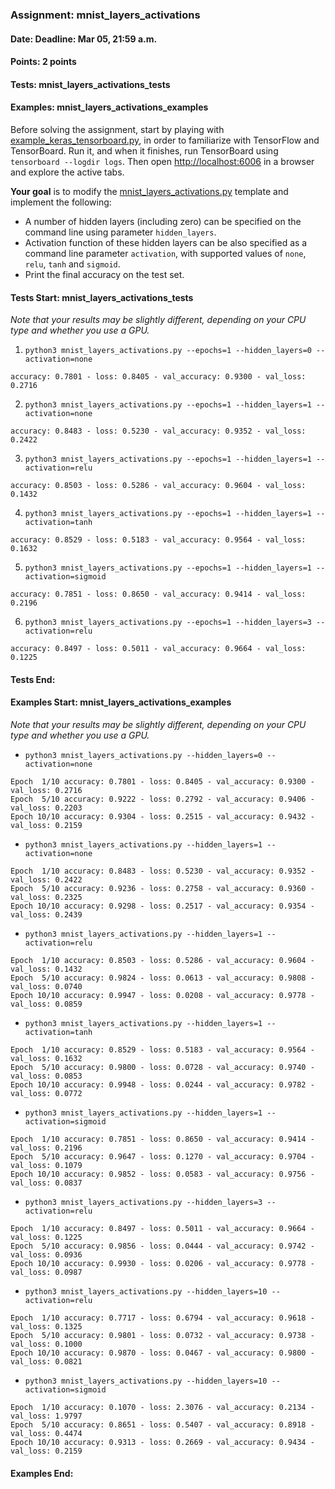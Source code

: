 ### Assignment: mnist_layers_activations
#### Date: Deadline: Mar 05, 21:59 a.m.
#### Points: 2 points
#### Tests: mnist_layers_activations_tests
#### Examples: mnist_layers_activations_examples

Before solving the assignment, start by playing with
[example_keras_tensorboard.py](https://github.com/ufal/npfl114/tree/master/labs/01/example_keras_tensorboard.py),
in order to familiarize with TensorFlow and TensorBoard.
Run it, and when it finishes, run TensorBoard using `tensorboard --logdir logs`.
Then open <http://localhost:6006> in a browser and explore the active tabs.

**Your goal** is to modify the
[mnist_layers_activations.py](https://github.com/ufal/npfl114/tree/master/labs/01/mnist_layers_activations.py)
template and implement the following:
- A number of hidden layers (including zero) can be specified on the command line
  using parameter `hidden_layers`.
- Activation function of these hidden layers can be also specified as a command
  line parameter `activation`, with supported values of `none`, `relu`, `tanh`
  and `sigmoid`.
- Print the final accuracy on the test set.

#### Tests Start: mnist_layers_activations_tests
_Note that your results may be slightly different, depending on your CPU type and whether you use a GPU._

1. `python3 mnist_layers_activations.py --epochs=1 --hidden_layers=0 --activation=none`
```
accuracy: 0.7801 - loss: 0.8405 - val_accuracy: 0.9300 - val_loss: 0.2716
```

2. `python3 mnist_layers_activations.py --epochs=1 --hidden_layers=1 --activation=none`
```
accuracy: 0.8483 - loss: 0.5230 - val_accuracy: 0.9352 - val_loss: 0.2422
```

3. `python3 mnist_layers_activations.py --epochs=1 --hidden_layers=1 --activation=relu`
```
accuracy: 0.8503 - loss: 0.5286 - val_accuracy: 0.9604 - val_loss: 0.1432
```

4. `python3 mnist_layers_activations.py --epochs=1 --hidden_layers=1 --activation=tanh`
```
accuracy: 0.8529 - loss: 0.5183 - val_accuracy: 0.9564 - val_loss: 0.1632
```

5. `python3 mnist_layers_activations.py --epochs=1 --hidden_layers=1 --activation=sigmoid`
```
accuracy: 0.7851 - loss: 0.8650 - val_accuracy: 0.9414 - val_loss: 0.2196
```

6. `python3 mnist_layers_activations.py --epochs=1 --hidden_layers=3 --activation=relu`
```
accuracy: 0.8497 - loss: 0.5011 - val_accuracy: 0.9664 - val_loss: 0.1225
```
#### Tests End:
#### Examples Start: mnist_layers_activations_examples
_Note that your results may be slightly different, depending on your CPU type and whether you use a GPU._

- `python3 mnist_layers_activations.py --hidden_layers=0 --activation=none`
```
Epoch  1/10 accuracy: 0.7801 - loss: 0.8405 - val_accuracy: 0.9300 - val_loss: 0.2716
Epoch  5/10 accuracy: 0.9222 - loss: 0.2792 - val_accuracy: 0.9406 - val_loss: 0.2203
Epoch 10/10 accuracy: 0.9304 - loss: 0.2515 - val_accuracy: 0.9432 - val_loss: 0.2159
```

- `python3 mnist_layers_activations.py --hidden_layers=1 --activation=none`
```
Epoch  1/10 accuracy: 0.8483 - loss: 0.5230 - val_accuracy: 0.9352 - val_loss: 0.2422
Epoch  5/10 accuracy: 0.9236 - loss: 0.2758 - val_accuracy: 0.9360 - val_loss: 0.2325
Epoch 10/10 accuracy: 0.9298 - loss: 0.2517 - val_accuracy: 0.9354 - val_loss: 0.2439
```

- `python3 mnist_layers_activations.py --hidden_layers=1 --activation=relu`
```
Epoch  1/10 accuracy: 0.8503 - loss: 0.5286 - val_accuracy: 0.9604 - val_loss: 0.1432
Epoch  5/10 accuracy: 0.9824 - loss: 0.0613 - val_accuracy: 0.9808 - val_loss: 0.0740
Epoch 10/10 accuracy: 0.9947 - loss: 0.0208 - val_accuracy: 0.9778 - val_loss: 0.0859
```

- `python3 mnist_layers_activations.py --hidden_layers=1 --activation=tanh`
```
Epoch  1/10 accuracy: 0.8529 - loss: 0.5183 - val_accuracy: 0.9564 - val_loss: 0.1632
Epoch  5/10 accuracy: 0.9800 - loss: 0.0728 - val_accuracy: 0.9740 - val_loss: 0.0853
Epoch 10/10 accuracy: 0.9948 - loss: 0.0244 - val_accuracy: 0.9782 - val_loss: 0.0772
```

- `python3 mnist_layers_activations.py --hidden_layers=1 --activation=sigmoid`
```
Epoch  1/10 accuracy: 0.7851 - loss: 0.8650 - val_accuracy: 0.9414 - val_loss: 0.2196
Epoch  5/10 accuracy: 0.9647 - loss: 0.1270 - val_accuracy: 0.9704 - val_loss: 0.1079
Epoch 10/10 accuracy: 0.9852 - loss: 0.0583 - val_accuracy: 0.9756 - val_loss: 0.0837
```

- `python3 mnist_layers_activations.py --hidden_layers=3 --activation=relu`
```
Epoch  1/10 accuracy: 0.8497 - loss: 0.5011 - val_accuracy: 0.9664 - val_loss: 0.1225
Epoch  5/10 accuracy: 0.9856 - loss: 0.0444 - val_accuracy: 0.9742 - val_loss: 0.0936
Epoch 10/10 accuracy: 0.9930 - loss: 0.0206 - val_accuracy: 0.9778 - val_loss: 0.0987
```

- `python3 mnist_layers_activations.py --hidden_layers=10 --activation=relu`
```
Epoch  1/10 accuracy: 0.7717 - loss: 0.6794 - val_accuracy: 0.9618 - val_loss: 0.1325
Epoch  5/10 accuracy: 0.9801 - loss: 0.0732 - val_accuracy: 0.9738 - val_loss: 0.1000
Epoch 10/10 accuracy: 0.9870 - loss: 0.0467 - val_accuracy: 0.9800 - val_loss: 0.0821
```

- `python3 mnist_layers_activations.py --hidden_layers=10 --activation=sigmoid`
```
Epoch  1/10 accuracy: 0.1070 - loss: 2.3076 - val_accuracy: 0.2134 - val_loss: 1.9797
Epoch  5/10 accuracy: 0.8651 - loss: 0.5407 - val_accuracy: 0.8918 - val_loss: 0.4474
Epoch 10/10 accuracy: 0.9313 - loss: 0.2669 - val_accuracy: 0.9434 - val_loss: 0.2159
```
#### Examples End:
